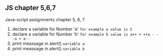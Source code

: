 ## JS chapter 5,6,7
Java-script assignments chapter 5, 6, 7

1. declare a variable for Number 'a' ```for example a value is 2```
2. declare a variable for Number 'b'  ```for example b value is a++ + ++a - --a + a--```
3. print meassage in alert() ```variable a``` 
4. print meassage in alert() ```variable b``` 